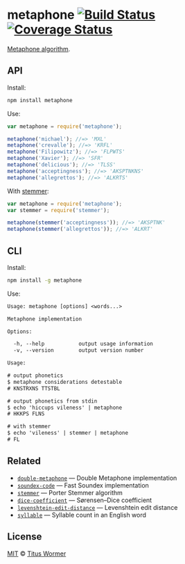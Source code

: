 # metaphone [![Build Status][travis-badge]][travis] [![Coverage Status][codecov-badge]][codecov]

[Metaphone algorithm][source].

## API

Install:

```bash
npm install metaphone
```

Use:

```js
var metaphone = require('metaphone');

metaphone('michael'); //=> 'MXL'
metaphone('crevalle'); //=> 'KRFL'
metaphone('Filipowitz'); //=> 'FLPWTS'
metaphone('Xavier'); //=> 'SFR'
metaphone('delicious'); //=> 'TLSS'
metaphone('acceptingness'); //=> 'AKSPTNKNS'
metaphone('allegrettos'); //=> 'ALKRTS'
```

With [stemmer][]:

```js
var metaphone = require('metaphone');
var stemmer = require('stemmer');

metaphone(stemmer('acceptingness')); //=> 'AKSPTNK'
metaphone(stemmer('allegrettos')); //=> 'ALKRT'
```

## CLI

Install:

```sh
npm install -g metaphone
```

Use:

```txt
Usage: metaphone [options] <words...>

Metaphone implementation

Options:

  -h, --help           output usage information
  -v, --version        output version number

Usage:

# output phonetics
$ metaphone considerations detestable
# KNSTRXNS TTSTBL

# output phonetics from stdin
$ echo 'hiccups vileness' | metaphone
# HKKPS FLNS

# with stemmer
$ echo 'vileness' | stemmer | metaphone
# FL
```

## Related

*   [`double-metaphone`](https://github.com/words/double-metaphone)
    — Double Metaphone implementation
*   [`soundex-code`](https://github.com/words/soundex-code)
    — Fast Soundex implementation
*   [`stemmer`](https://github.com/words/stemmer)
    — Porter Stemmer algorithm
*   [`dice-coefficient`](https://github.com/words/dice-coefficient)
    — Sørensen–Dice coefficient
*   [`levenshtein-edit-distance`](https://github.com/words/levenshtein-edit-distance)
    — Levenshtein edit distance
*   [`syllable`](https://github.com/words/syllable)
    — Syllable count in an English word

## License

[MIT][license] © [Titus Wormer][author]

<!-- Definitions -->

[travis-badge]: https://img.shields.io/travis/words/metaphone.svg

[travis]: https://travis-ci.org/words/metaphone

[codecov-badge]: https://img.shields.io/codecov/c/github/words/metaphone.svg

[codecov]: https://codecov.io/github/words/metaphone

[license]: LICENSE

[author]: http://wooorm.com

[source]: http://en.wikipedia.org/wiki/metaphone

[stemmer]: https://github.com/words/stemmer
